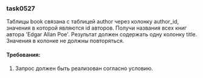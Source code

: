 
### task0527

Таблицы book связана с таблицей author через колонку author_id, значения в которой являются id авторов.
Получи названия всех книг автора &#39;Edgar Allan Poe&#39;.
Результат должен содержать одну колонку title. Значения в колонке не должны повторяться.


#### Требования:
1.	Запрос должен быть реализован согласно условию.

